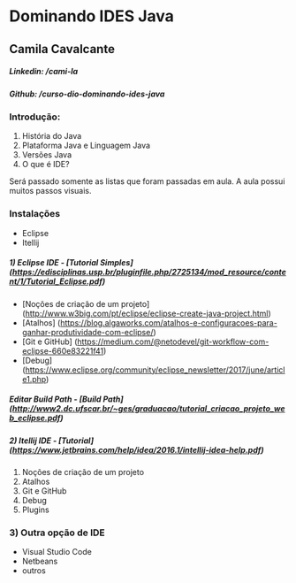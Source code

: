 # Dominando IDES Java## Camila Cavalcante##### Linkedin: /cami-la##### Github: /curso-dio-dominando-ides-java### Introdução:1. História do Java2. Plataforma Java e Linguagem Java3. Versões Java4. O que é IDE?Será passado somente as listas que foram passadas em aula.A aula possui muitos passos visuais.### Instalações- Eclipse- Itellij##### 1) Eclipse IDE - [Tutorial Simples] (https://edisciplinas.usp.br/pluginfile.php/2725134/mod_resource/content/1/Tutorial_Eclipse.pdf)- [Noções de criação de um projeto] (http://www.w3big.com/pt/eclipse/eclipse-create-java-project.html)- [Atalhos] (https://blog.algaworks.com/atalhos-e-configuracoes-para-ganhar-produtividade-com-eclipse/) - [Git e GitHub] (https://medium.com/@netodevel/git-workflow-com-eclipse-660e83221f41)- [Debug] (https://www.eclipse.org/community/eclipse_newsletter/2017/june/article1.php)##### Editar Build Path - [Build Path] (http://www2.dc.ufscar.br/~ges/graduacao/tutorial_criacao_projeto_web_eclipse.pdf)##### 2) Itellij IDE - [Tutorial] (https://www.jetbrains.com/help/idea/2016.1/intellij-idea-help.pdf)1. Noções de criação de um projeto2. Atalhos3. Git e GitHub4. Debug5. Plugins### 3) Outra opção de IDE- Visual Studio Code- Netbeans- outros
